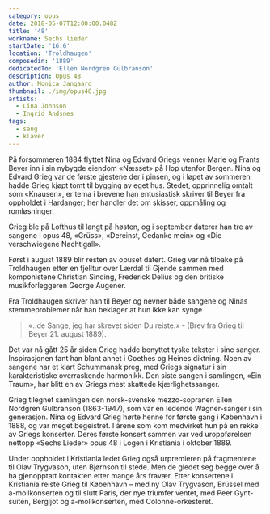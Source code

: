 ```yaml
---
category: opus
date: 2018-05-07T12:00:00.048Z
title: '48'
workname: Sechs lieder
startDate: '16.6'
location: 'Troldhaugen'
composedin: '1889'
dedicatedTo: 'Ellen Nordgren Gulbranson'
description: Opus 48
author: Monica Jangaard
thumbnail: ./img/opus48.jpg
artists:
  - Lina Johnson
  - Ingrid Andsnes
tags:
  - sang
  - klaver
---
```

På forsommeren 1884 flyttet Nina og Edvard Griegs venner Marie og Frants Beyer inn i sin nybygde eiendom «Næsset» på Hop utenfor Bergen. Nina og Edvard Grieg var de første gjestene der i pinsen, og i løpet av sommeren hadde Grieg kjøpt tomt til bygging av eget hus. Stedet, opprinnelig omtalt som «Knausen», er tema i brevene han entusiastisk skriver til Beyer fra oppholdet i Hardanger; her handler det om skisser, oppmåling og romløsninger.

Grieg ble på Lofthus til langt på høsten, og i september daterer han tre av sangene i opus 48, «Grüss», «Dereinst, Gedanke mein» og «Die verschwiegene Nachtigall».

Først i august 1889 blir resten av opuset datert. Grieg var nå tilbake på Troldhaugen etter en fjelltur over Lærdal til Gjende sammen med komponistene Christian Sinding, Frederick Delius og den britiske musikforleggeren George Augener.

Fra Troldhaugen skriver han til Beyer og nevner både sangene og Ninas stemmeproblemer når han beklager at hun ikke kan synge

> «..de Sange, jeg har skrevet siden Du reiste.» - (Brev fra Grieg til Beyer 21. august 1889).

Det var nå gått 25 år siden Grieg hadde benyttet tyske tekster i sine sanger. Inspirasjonen fant han blant annet i Goethes og Heines diktning. Noen av sangene har et klart Schummansk preg, med Griegs signatur i sin karakteristiske overraskende harmonikk. Den siste sangen i samlingen, «Ein Traum», har blitt en av Griegs mest skattede kjærlighetssanger.

Grieg tilegnet samlingen den norsk-svenske mezzo-sopranen Ellen Nordgren Gulbranson (1863-1947), som var en ledende Wagner-sanger i sin generasjon. Nina og Edvard Grieg hørte henne for første gang i København i 1888, og var meget begeistret. I årene som kom medvirket hun på en rekke av Griegs konserter. Deres første konsert sammen var ved uroppførelsen nettopp «Sechs Lieder» opus 48 i Logen i Kristiania i oktober 1889.

Under oppholdet i Kristiania ledet Grieg også urpremieren på fragmentene til Olav Trygvason, uten Bjørnson til stede. Men de gledet seg begge over å ha gjenopptatt kontakten etter mange års fravær. Etter konsertene i Kristiania reiste Grieg til København – med ny Olav Trygvason, Brüssel med a-mollkonserten og til slutt Paris, der nye triumfer ventet, med Peer Gynt-suiten, Bergljot og a-mollkonserten, med Colonne-orkesteret.
